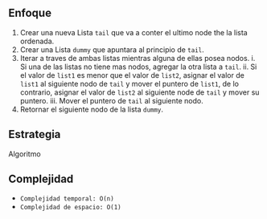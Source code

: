 ## Enfoque

1. Crear una nueva Lista `tail` que va a conter el ultimo node the la lista ordenada.
2. Crear una Lista `dummy` que apuntara al principio de `tail`.
3. Iterar a traves de ambas listas mientras alguna de ellas posea nodos.
   i. Si una de las listas no tiene mas nodos, agregar la otra lista a `tail`.
   ii. Si el valor de `list1` es menor que el valor de `list2`, asignar el valor de `list1` al siguiente nodo de `tail` y mover el puntero de `list1`, de lo contrario, asignar el valor de `list2` al siguiente node de `tail` y mover su puntero.
   iii. Mover el puntero de `tail` al siguiente nodo.
4. Retornar el siguiente nodo de la lista `dummy`.

## Estrategia

Algoritmo

## Complejidad

- `Complejidad temporal: O(n)`
- `Complejidad de espacio: O(1)`
